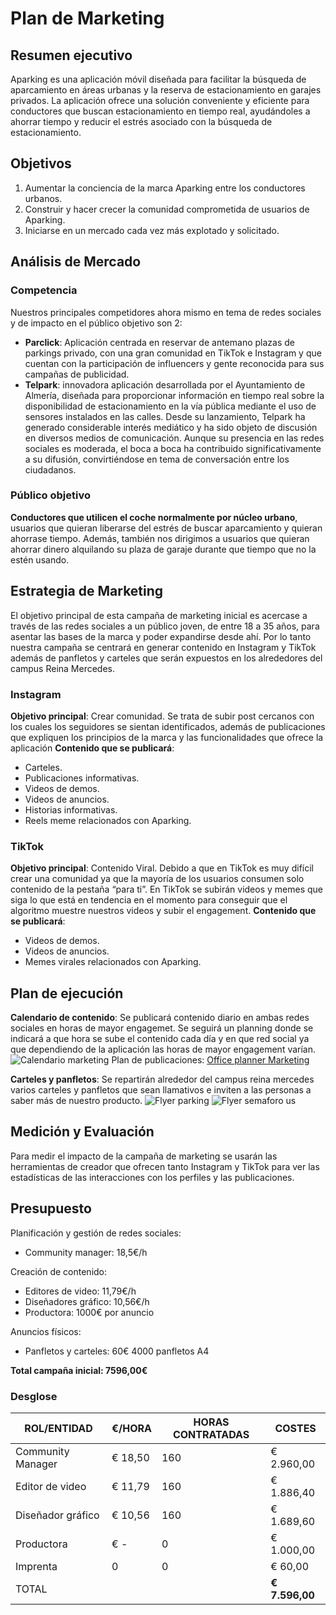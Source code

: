 # Plan de Marketing

## Resumen ejecutivo

Aparking es una aplicación móvil diseñada para facilitar la búsqueda de aparcamiento en áreas urbanas y la reserva de estacionamiento en garajes privados. La aplicación ofrece una solución conveniente y eficiente para conductores que buscan estacionamiento en tiempo real, ayudándoles a ahorrar tiempo y reducir el estrés asociado con la búsqueda de estacionamiento.

## Objetivos

1. Aumentar la conciencia de la marca Aparking entre los conductores urbanos.
2. Construir y hacer crecer la comunidad comprometida de usuarios de Aparking.
3. Iniciarse en un mercado cada vez más explotado y solicitado.

## Análisis de Mercado

### Competencia

Nuestros principales competidores ahora mismo en tema de redes sociales y de impacto en el público objetivo son 2:

- **Parclick**: Aplicación centrada en reservar de antemano plazas de parkings privado, con una gran comunidad en TikTok e Instagram y que cuentan con la participación de influencers y gente reconocida para sus campañas de publicidad.
- **Telpark**: innovadora aplicación desarrollada por el Ayuntamiento de Almería, diseñada para proporcionar información en tiempo real sobre la disponibilidad de estacionamiento en la vía pública mediante el uso de sensores instalados en las calles. Desde su lanzamiento, Telpark ha generado considerable interés mediático y ha sido objeto de discusión en diversos medios de comunicación. Aunque su presencia en las redes sociales es moderada, el boca a boca ha contribuido significativamente a su difusión, convirtiéndose en tema de conversación entre los ciudadanos.

### Público objetivo

**Conductores que utilicen el coche normalmente por núcleo urbano**, usuarios que quieran liberarse del estrés de buscar aparcamiento y quieran ahorrase tiempo.
Además, también nos dirigimos a usuarios que quieran ahorrar dinero alquilando su plaza de garaje durante que tiempo que no la estén usando.

## Estrategia de Marketing

El objetivo principal de esta campaña de marketing inicial es acercase a través de las redes sociales a un público joven, de entre 18 a 35 años, para asentar las bases de la marca y poder expandirse desde ahí.
Por lo tanto nuestra campaña se centrará en generar contenido en Instagram y TikTok además de panfletos y carteles que serán expuestos en los alrededores del campus Reina Mercedes.

### Instagram

**Objetivo principal**: Crear comunidad.
Se trata de subir post cercanos con los cuales los seguidores se sientan identificados, además de publicaciones que expliquen los principios de la marca y las funcionalidades que ofrece la aplicación
**Contenido que se publicará**:

- Carteles.
- Publicaciones informativas.
- Videos de demos.
- Videos de anuncios.
- Historias informativas.
- Reels meme relacionados con Aparking.

### TikTok

**Objetivo principal**: Contenido Viral.
Debido a que en TikTok es muy difícil crear una comunidad ya que la mayoría de los usuarios consumen solo contenido de la pestaña “para ti”. En TikTok se subirán videos y memes que siga lo que está en tendencia en el momento para conseguir que el algoritmo muestre nuestros videos y subir el engagement.
**Contenido que se publicará**:

- Videos de demos.
- Videos de anuncios.
- Memes virales relacionados con Aparking.

## Plan de ejecución

**Calendario de contenido**: Se publicará contenido diario en ambas redes sociales en horas de mayor engagemet. Se seguirá un planning donde se indicará a que hora se sube el contenido cada día y en que red social ya que dependiendo de la aplicación las horas de mayor engagement varían.
![Calendario marketing](/img/calendario_marketing.png)
Plan de publicaciones: [Office planner Marketing](https://tasks.office.com/uses0.onmicrosoft.com/Home/PlanViews/uF8w2AgxvUWQIe2zy07L2JYAHS6_?Type=PlanLink&Channel=Link&CreatedTime=638505846636750000)

**Carteles y panfletos**: Se repartirán alrededor del campus reina mercedes varios carteles y panfletos que sean llamativos e inviten a las personas a saber más de nuestro producto.
![Flyer parking](/img/flyer1.png)
![Flyer semaforo us](/img/flyer2.png)

## Medición y Evaluación

Para medir el impacto de la campaña de marketing se usarán las herramientas de creador que ofrecen tanto Instagram y TikTok para ver las estadísticas de las interacciones con los perfiles y las publicaciones.

## Presupuesto

Planificación y gestión de redes sociales:

- Community manager: 18,5€/h

Creación de contenido:

- Editores de video: 11,79€/h
- Diseñadores gráfico: 10,56€/h
- Productora: 1000€ por anuncio

Anuncios físicos:

- Panfletos y carteles: 60€ 4000 panfletos A4

**Total campaña inicial: 7596,00€**

### Desglose

| ROL/ENTIDAD       | €/HORA  | HORAS CONTRATADAS | COSTES         |
| ----------------- | ------- | ----------------- | -------------- |
| Community Manager | € 18,50 | 160               | € 2.960,00     |
| Editor de video   | € 11,79 | 160               | € 1.886,40     |
| Diseñador gráfico | € 10,56 | 160               | € 1.689,60     |
| Productora        | € -     | 0                 | € 1.000,00     |
| Imprenta          | 0       | 0                 | € 60,00        |
| TOTAL             |         |                   | **€ 7.596,00** |
